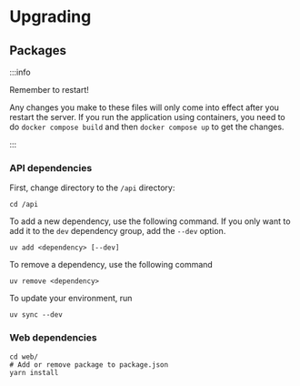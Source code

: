 # Upgrading

## Packages
:::info

Remember to restart!

Any changes you make to these files will only come into effect after you restart the
server. If you run the application using containers,
you need to do `docker compose build` and then `docker compose up` to get the changes.

:::

### API dependencies
First, change directory to the `/api` directory:

```shell
cd /api
```

To add a new dependency, use the following command. If you only want to add it to the `dev` dependency group, add the `--dev` option.
```shell
uv add <dependency> [--dev]
```

To remove a dependency, use the following command
```shell
uv remove <dependency>
```

To update your environment, run
```shell
uv sync --dev
```

### Web dependencies

```shell
cd web/
# Add or remove package to package.json
yarn install
```
